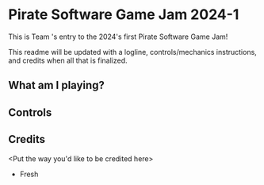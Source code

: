 # Pirate Software Game Jam 2024-1
This is Team <untitled>'s entry to the 2024's first Pirate Software Game Jam!

This readme will be updated with a logline, controls/mechanics instructions, and credits 
when all that is finalized.

## What am I playing?
<insert elevator pitch here>

## Controls
<insert controls and basic instructions on how to play here>

## Credits
<Put the way you'd like to be credited here>
- Fresh
